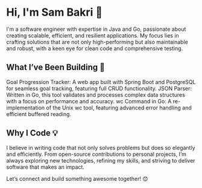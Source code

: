 # Hi, I'm Sam Bakri 👋
I'm a software engineer with expertise in Java and Go, passionate about creating scalable, efficient, and resilient applications. My focus lies in crafting solutions that are not only high-performing but also maintainable and robust, with a keen eye for clean code and comprehensive testing.

## What I’ve Been Building 🚀
Goal Progression Tracker: A web app built with Spring Boot and PostgreSQL for seamless goal tracking, featuring full CRUD functionality.
JSON Parser: Written in Go, this tool validates and processes complex data structures with a focus on performance and accuracy.
wc Command in Go: A re-implementation of the Unix wc tool, featuring advanced error handling and efficient buffered reading.
## Why I Code 💡
I believe in writing code that not only solves problems but does so elegantly and efficiently. From open-source contributions to personal projects, I’m always exploring new technologies, refining my skills, and striving to deliver software that makes an impact.

Let’s connect and build something awesome together! 😊

